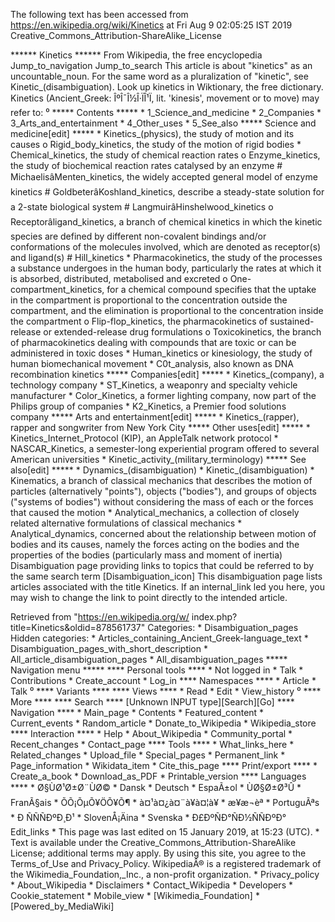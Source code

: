 The following text has been accessed from https://en.wikipedia.org/wiki/Kinetics at Fri Aug 9 02:05:25 IST 2019
Creative_Commons_Attribution-ShareAlike_License




















****** Kinetics ******
From Wikipedia, the free encyclopedia
Jump_to_navigation Jump_to_search
This article is about "kinetics" as an uncountable_noun. For the same word as a
pluralization of "kinetic", see Kinetic_(disambiguation).
 Look up kinetics in Wiktionary, the free dictionary.
Kinetics (Ancient_Greek: ÎºÎ¯Î½Î·ÏÎ¹Ï, lit. 'kinesis', movement or to move)
may refer to:
⁰
***** Contents *****
    * 1_Science_and_medicine
    * 2_Companies
    * 3_Arts_and_entertainment
    * 4_Other_uses
    * 5_See_also
***** Science and medicine[edit] *****
    * Kinetics_(physics), the study of motion and its causes
          o Rigid_body_kinetics, the study of the motion of rigid bodies
    * Chemical_kinetics, the study of chemical reaction rates
          o Enzyme_kinetics, the study of biochemical reaction rates catalysed
            by an enzyme
                # MichaelisâMenten_kinetics, the widely accepted general
                  model of enzyme kinetics
                # GoldbeterâKoshland_kinetics, describe a steady-state
                  solution for a 2-state biological system
                # LangmuirâHinshelwood_kinetics
          o Receptorâligand_kinetics, a branch of chemical kinetics in which
            the kinetic species are defined by different non-covalent bindings
            and/or conformations of the molecules involved, which are denoted
            as receptor(s) and ligand(s)
                # Hill_kinetics
    * Pharmacokinetics, the study of the processes a substance undergoes in the
      human body, particularly the rates at which it is absorbed, distributed,
      metabolised and excreted
          o One-compartment_kinetics, for a chemical compound specifies that
            the uptake in the compartment is proportional to the concentration
            outside the compartment, and the elimination is proportional to the
            concentration inside the compartment
          o Flip-flop_kinetics, the pharmacokinetics of sustained-release or
            extended-release drug formulations
          o Toxicokinetics, the branch of pharmacokinetics dealing with
            compounds that are toxic or can be administered in toxic doses
    * Human_kinetics or kinesiology, the study of human biomechanical movement
    * C0t_analysis, also known as DNA recombination kinetics
***** Companies[edit] *****
    * Kinetics_(company), a technology company
    * ST_Kinetics, a weaponry and specialty vehicle manufacturer
    * Color_Kinetics, a former lighting company, now part of the Philips group
      of companies
    * K2_Kinetics, a Premier food solutions company
***** Arts and entertainment[edit] *****
    * Kinetics_(rapper), rapper and songwriter from New York City
***** Other uses[edit] *****
    * Kinetics_Internet_Protocol (KIP), an AppleTalk network protocol
    * NASCAR_Kinetics, a semester-long experiential program offered to several
      American universities
    * Kinetic_activity_(military_terminology)
***** See also[edit] *****
    * Dynamics_(disambiguation)
    * Kinetic_(disambiguation)
    * Kinematics, a branch of classical mechanics that describes the motion of
      particles (alternatively "points"), objects ("bodies"), and groups of
      objects ("systems of bodies") without considering the mass of each or the
      forces that caused the motion
    * Analytical_mechanics, a collection of closely related alternative
      formulations of classical mechanics
    * Analytical_dynamics, concerned about the relationship between motion of
      bodies and its causes, namely the forces acting on the bodies and the
      properties of the bodies (particularly mass and moment of inertia)
                      Disambiguation page providing links to topics that could
                      be referred to by the same search term
[Disambiguation_icon] This disambiguation page lists articles associated with
                      the title Kinetics.
                      If an internal_link led you here, you may wish to change
                      the link to point directly to the intended article.

Retrieved from "https://en.wikipedia.org/w/
index.php?title=Kinetics&oldid=878561737"
Categories:
    * Disambiguation_pages
Hidden categories:
    * Articles_containing_Ancient_Greek-language_text
    * Disambiguation_pages_with_short_description
    * All_article_disambiguation_pages
    * All_disambiguation_pages
***** Navigation menu *****
**** Personal tools ****
    * Not logged in
    * Talk
    * Contributions
    * Create_account
    * Log_in
**** Namespaces ****
    * Article
    * Talk
⁰
**** Variants ****
**** Views ****
    * Read
    * Edit
    * View_history
⁰
**** More ****
**** Search ****
[Unknown INPUT type][Search][Go]
**** Navigation ****
    * Main_page
    * Contents
    * Featured_content
    * Current_events
    * Random_article
    * Donate_to_Wikipedia
    * Wikipedia_store
**** Interaction ****
    * Help
    * About_Wikipedia
    * Community_portal
    * Recent_changes
    * Contact_page
**** Tools ****
    * What_links_here
    * Related_changes
    * Upload_file
    * Special_pages
    * Permanent_link
    * Page_information
    * Wikidata_item
    * Cite_this_page
**** Print/export ****
    * Create_a_book
    * Download_as_PDF
    * Printable_version
**** Languages ****
    * Ø§ÙØ¹Ø±Ø¨ÙØ©
    * Dansk
    * Deutsch
    * EspaÃ±ol
    * ÙØ§Ø±Ø³Û
    * FranÃ§ais
    * ÕÕ¡ÕµÕ¥ÖÕ¥Õ¶
    * à¤¹à¤¿à¤¨à¥à¤¦à¥
    * æ¥æ¬èª
    * PortuguÃªs
    * Ð ÑÑÑÐºÐ¸Ð¹
    * SlovenÅ¡Äina
    * Svenska
    * Ð£ÐºÑÐ°ÑÐ½ÑÑÐºÐ°
Edit_links
    * This page was last edited on 15 January 2019, at 15:23 (UTC).
    * Text is available under the Creative_Commons_Attribution-ShareAlike
      License; additional terms may apply. By using this site, you agree to the
      Terms_of_Use and Privacy_Policy. WikipediaÂ® is a registered trademark of
      the Wikimedia_Foundation,_Inc., a non-profit organization.
    * Privacy_policy
    * About_Wikipedia
    * Disclaimers
    * Contact_Wikipedia
    * Developers
    * Cookie_statement
    * Mobile_view
    * [Wikimedia_Foundation]
    * [Powered_by_MediaWiki]
